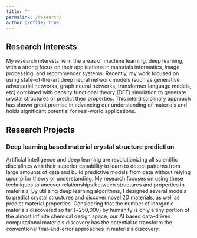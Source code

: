 ```yaml
---
title: ""
permalink: /research/
author_profile: true
---
```


## Research Interests
My research interests lie in the areas of machine learning, deep learning, with a strong focus on their applications in materials informatics, image processing, and recommender systems. Recently, my work focused on using state-of-the-art deep neural network models (such as generative adversarial networks, graph neural networks, transformer language models, etc) combined with density functional theory (DFT) simulation to generate crystal structures or predict their properties. This interdisciplinary approach has shown great promise in advancing our understanding of materials and holds significant potential for real-world applications.

## Research Projects

### Deep learning based material crystal structure prediction 

Artificial intelligence and deep learning are revolutionizing all scientific disciplines with their superior capability to learn to detect patterns from large amounts of data and build predictive models from data without relying upon prior theory or understanding. My research focuses on using these techniques to uncover relationships between structures and properties in materials. By utilizing deep learning algorithms, I designed several models to predict crystal structures and discover novel 2D materials, as well as predict material properties. Considering that the number of inorganic materials discovered so far (~250,000) by humanity is only a tiny portion of the almost infinite chemical design space, our AI based data-driven computational materials discovery has the potential to transform the conventional trial-and-error approaches in materials discovery.
